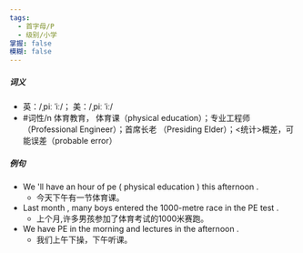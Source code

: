 ```yaml
---
tags:
  - 首字母/P
  - 级别/小学
掌握: false
模糊: false
---
```

##### 词义
- 英：/ˌpiː ˈiː/； 美：/ˌpiː ˈiː/
- #词性/n  体育教育， 体育课（physical education）；专业工程师（Professional Engineer）；首席长老 （Presiding Elder）；<统计>概差，可能误差（probable error）
##### 例句
- We 'll have an hour of pe ( physical education ) this afternoon .
	- 今天下午有一节体育课。
- Last month , many boys entered the 1000-metre race in the PE test .
	- 上个月,许多男孩参加了体育考试的1000米赛跑。
- We have PE in the morning and lectures in the afternoon .
	- 我们上午下操，下午听课。
